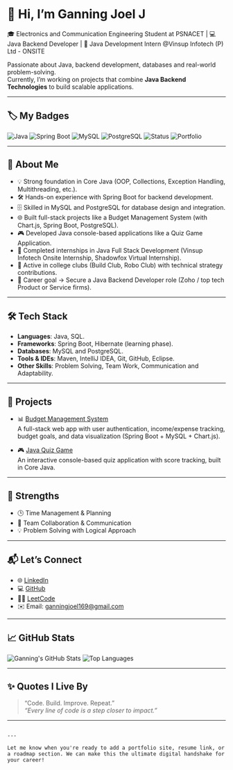 # 👋 Hi, I’m Ganning Joel J

🎓 Electronics and Communication Engineering Student at PSNACET | 💻 Java Backend Developer | 🚀 Java Development Intern @Vinsup Infotech (P) Ltd - ONSITE

Passionate about Java, backend development, databases and real-world problem-solving.  
Currently, I’m working on projects that combine **Java Backend Technologies** to build scalable applications.

---

## 🏷️ My Badges

![Java](https://img.shields.io/badge/Java-8%2B-blue.svg)
![Spring Boot](https://img.shields.io/badge/Spring%20Boot-Backend-green.svg)
![MySQL](https://img.shields.io/badge/MySQL-Database-orange.svg)
![PostgreSQL](https://img.shields.io/badge/PostgreSQL-Database-blue.svg)
![Status](https://img.shields.io/badge/Status-Actively%20Learning-brightgreen.svg)
![Portfolio](https://img.shields.io/badge/Portfolio-GanningJoel-lightgrey.svg)

---

## 🔹 About Me

- 💡 Strong foundation in Core Java (OOP, Collections, Exception Handling, Multithreading, etc.).
- 🛠️ Hands-on experience with Spring Boot for backend development.
- 🗄️ Skilled in MySQL and PostgreSQL for database design and integration.
- 🌐 Built full-stack projects like a Budget Management System (with Chart.js, Spring Boot, PostgreSQL).
- 🎮 Developed Java console-based applications like a Quiz Game Application.
- 🏫 Completed internships in Java Full Stack Development (Vinsup Infotech Onsite Internship, Shadowfox Virtual Internship).
- 🔧 Active in college clubs (Build Club, Robo Club) with technical strategy contributions.
- 🎯 Career goal → Secure a Java Backend Developer role (Zoho / top tech Product or Service firms).

---

## 🛠️ Tech Stack

- **Languages**: Java, SQL.
- **Frameworks**: Spring Boot, Hibernate (learning phase).
- **Databases**: MySQL and PostgreSQL.
- **Tools & IDEs**: Maven, IntelliJ IDEA, Git, GitHub, Eclipse. 
- **Other Skills**: Problem Solving, Team Work, Communication and Adaptability.

---

## 📌 Projects

- 📊 [Budget Management System](https://github.com/GanningJoel-05/Budget-Management-System)  
  A full-stack web app with user authentication, income/expense tracking, budget goals, and data visualization (Spring Boot + MySQL + Chart.js).

- 🎮 [Java Quiz Game](https://github.com/GanningJoel-05/Java-Quiz-Game)  
  An interactive console-based quiz application with score tracking, built in Core Java.
  
---

## 🎯 Strengths

- 🕒 Time Management & Planning  
- 🤝 Team Collaboration & Communication  
- 💡 Problem Solving with Logical Approach  

---

## 📬 Let’s Connect

- 🌐 [LinkedIn](www.linkedin.com/in/ganningjoelj1609)
- 💻 [GitHub](https://github.com/GanningJoel-05)
- 🧑‍💻 [LeetCode](https://leetcode.com/u/GanningJoelDev169/)
- ✉️ Email: ganningjoel169@gmail.com
  
---

## 📈 GitHub Stats

![Ganning's GitHub Stats](https://github-readme-stats.vercel.app/api?username=yourusername&show_icons=true&theme=radical)
![Top Languages](https://github-readme-stats.vercel.app/api/top-langs/?username=yourusername&layout=compact&theme=radical)

---

## ✨ Quotes I Live By

> “Code. Build. Improve. Repeat.”  
> _“Every line of code is a step closer to impact.”_  

---

```

---

Let me know when you're ready to add a portfolio site, resume link, or a roadmap section. We can make this the ultimate digital handshake for your career!
